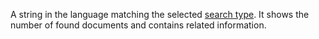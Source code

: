 A string in the language matching the selected [search type](../../search-api/operations/workaround.md#registration). It shows the number of found documents and contains related information.